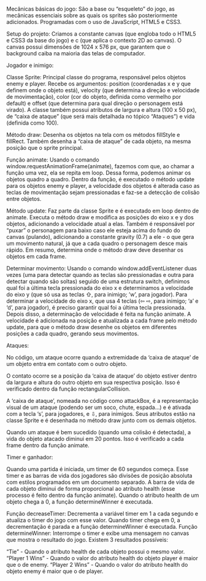 Mecânicas básicas do jogo:
São a base ou “esqueleto” do jogo, as mecânicas essenciais sobre as quais os sprites são posteriormente adicionados. Programadas com o uso de JavaScript, HTML5 e CSS3.

Setup do projeto:
Criamos a constante canvas (que engloba todo o HTML5 e CSS3 da base do jogo) e c (que aplica o contexto 2D ao canvas). O canvas possui dimensões de 1024 x 576 px, que garantem que o background caiba na maioria das telas de computador.

Jogador e inimigo:

Classe Sprite:
Principal classe do programa, responsável pelos objetos enemy e player. Recebe os argumentos: position (coordenadas x e y que definem onde o objeto está), velocity (que determina a direção e velocidade de movimentação), color (cor do objeto, definida como vermelho por default) e offset (que determina para qual direção o personagem está virado). A classe também possui atributos de largura e altura (100 x 50 px), de “caixa de ataque” (que será mais detalhada no tópico “Ataques”) e vida (definida como 100).

Método draw: 
Desenha os objetos na tela com os métodos fillStyle e fillRect. Também desenha a “caixa de ataque” de cada objeto, na mesma posição que o sprite principal.

Função animate:
Usando o comando window.requestAnimationFrame(animate), fazemos com que, ao chamar a função uma vez, ela se repita em loop. Dessa forma, podemos animar os objetos quadro a quadro. Dentro da função, é executado o método update para os objetos enemy e player, a velocidade dos objetos é alterada caso as teclas de movimentação sejam pressionadas e faz-se a detecção de colisão entre objetos.

Método update:
Faz parte da classe Sprite e é executado em loop dentro de animate. Executa o método draw e modifica as posições do eixo x e y dos objetos, adicionando a velocidade atual a elas. Também é responsável por “puxar” o personagem para baixo caso ele esteja acima do fundo do canvas (pulando), adicionando a constante gravity (0.7) a ele - o que gera um movimento natural, já que a cada quadro o personagem desce mais rápido. Em resumo, determina onde o método draw  deve desenhar os objetos em cada frame.

Determinar movimento:
Usando o comando window.addEventListener duas vezes (uma para detectar quando as teclas são pressionadas e outra para detectar quando são soltas) seguido de uma estrutura switch, definimos qual foi a última tecla pressionada do eixo x e determinamos a velocidade do eixo y (que só usa as teclas ⇧, para inimigo; ’w’, para jogador). Para determinar a velocidade do eixo x, que usa 4 teclas (⇦ ⇨, para inimigo; ‘a’ e ‘d’, para jogador), é preciso garantir qual foi a última tecla pressionada. Depois disso, a determinação de velocidade é feita na função animate. 
A velocidade é adicionada na posição e atualizada a cada frame pelo método update, para que o método draw desenhe os objetos em diferentes posições a cada quadro, gerando seus movimentos.


Ataques:

No código, um ataque ocorre quando a extremidade da ‘caixa de ataque’ de um objeto entra em contato com o outro objeto. 

O contato ocorre se a posição da ‘caixa de ataque’ do objeto estiver dentro da largura e altura do outro objeto em sua respectiva posição. Isso é verificado dentro da função rectangularCollision.

A ‘caixa de ataque’, nomeada no código como attackBox, é a representação visual de um ataque (podendo ser um soco, chute, espada…) e é ativada com a tecla ‘s’, para jogadores, e ⇩, para inimigos. Seus atributos estão na classe Sprite e é desenhada no método draw junto com os demais objetos.

Quando um ataque é bem sucedido (quando uma colisão é detectada), a vida do objeto atacado diminui em 20 pontos. Isso é verificado a cada frame dentro da função animate.

 

Timer e ganhador:
		
Quando uma partida é iniciada, um timer de 60 segundos começa. Esse timer e as barras de vida dos jogadores são divisões de posição absoluta com estilos programados em um documento separado. A barra de vida de cada objeto diminui de forma proporcional ao atributo health (esse processo é feito dentro da função animate). Quando o atributo health de um objeto chega a 0, a função determineWinner é executada.

Função decreaseTimer:
Decrementa a variável timer em 1 a cada segundo e atualiza o timer do jogo com esse valor. Quando timer chega em 0, a decrementação é parada e a função determineWinner é executada.
Função determineWinner:
Interrompe o timer e exibe uma mensagem no canvas que mostra o resultado do jogo. Existem 3 resultados possíveis:

“Tie” -  Quando o atributo health de cada objeto possui o mesmo valor.
“Player 1 Wins” -  Quando o valor do atributo health do objeto player é maior que o de enemy.
“Player 2 Wins” -  Quando o valor do atributo health do objeto enemy é maior que o de player.
